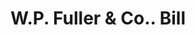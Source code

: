 ---
doi: 10.7916/D80303F4
date_other: '1908'
date_other_textual: '1908'
form: printed ephemera
genre:
- Invoices
name:
- W.P. Fuller & Co.
object_in_context_url: https://biggert.cul.columbia.edu/items/view/ave_biggert_00012
subject_hierarchical_geographic:
- Oakland, California, United States
subject_name:
- W.P. Fuller & Co.
title: W.P. Fuller & Co.. Bill
sort_title: W.P. Fuller & Co.. Bill
call_number: ave_biggert_00012
coordinates:
- 37.80444444444444,-122.27083333333333
pid: ave_biggert_00012
identifiers: ave_biggert_00012
thumbnail: https://derivativo-2.library.columbia.edu/iiif/2/ldpd:343059/full/!256,256/0/native.jpg
permalink: /biggert/ave_biggert_00012/
layout: iiif-image-page
---
